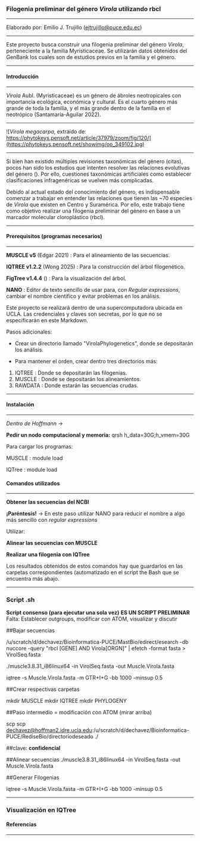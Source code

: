 ### **Filogenia preliminar del género *Virola* utilizando rbcl**

---

Elaborado por: Emilio J. Trujillo (ejtrujillo@puce.edu.ec)

---

Este proyecto busca construir una filogenia preliminar del género *Virola*,
perteneciente a la familia Myristicaceae. Se utilizarán datos obtenidos del
GenBank los cuales son de estudios previos en la familia y el género.

---

#### **Introducción**

---

*Virola* Aubl. (Myristicaceae) es un género de ábroles neotropicales con
importancia ecológica, económica y cultural. Es el cuarto género más grande
de toda la familia, y el más grande dentro de la familia en el neotrópico (Santamaría-Aguilar 2022).

---

![*Virola megacarpa*, extraído de: https://phytokeys.pensoft.net/article/37979/zoom/fig/120/](https://phytokeys.pensoft.net/showimg/oo_349102.jpg)

---

Si bien han existido múltiples revisiones taxonómicas del género (citas), pocos han sido los estudios
que intenten resolver las relaciones evolutivas del género (). Por ello, cuestiones taxonómicas artificiales
como establecer clasificaciones infragenéricas se vuelven más complicadas.

Debido al actual estado del conocimiento del género, es indispensable comenzar a trabajar en entender
las relaciones que tienen las ~70 especies de *Virola* que existen en Centro y Suramérica. Por ello, este trabajo 
tiene como objetivo realizar una filogenia preliminar del género en base a un marcador molecular cloroplástico (rbcl).

---

#### **Prerequisitos (programas necesarios)**

---

**MUSCLE v5** (Edgar 2021) : Para el alineamiento de las secuencias.

**IQTREE v1.2.2** (Wong 2025) : Para la construcción del árbol filogenético.

**FigTree v1.4.4** () : Para la visualización del árbol.

**NANO** : Editor de texto sencillo de usar para, con _Regular expressions_, cambiar el nombre científico y evitar problemas en los análisis.

Este proyecto se realizará dentro de una supercomputadora ubicada en UCLA. Las credenciales y claves son 
secretas, por lo que no se especificarán en este Markdown.

Pasos adicionales:

* Crear un directorio llamado "VirolaPhylogenetics", donde se depositarán los análisis.

* Para mantener el orden, crear dentro tres directorios más:

1. IQTREE : Donde se depositarán las filogenias.
2. MUSCLE : Donde se depositarán los alineamientos.
3. RAWDATA : Donde estarán las secuencias crudas.

---

#### **Instalación**

---

*Dentro de Hoffmann* ->

**Pedir un nodo computacional y memoria:** qrsh h_data=30G;h_vmem=30G

Para cargar los programas:

MUSCLE : module load 

IQTree : module load

#### **Comandos utilizados**

---

**Obtener las secuencias del NCBI**


**¡Paréntesis!** -> En este paso utilizar NANO para reducir el nombre a algo más sencillo con _regular expressions_

Utilizar: 

**Alinear las secuencias con MUSCLE**

**Realizar una filogenia con IQTree**

Los resultados obtenidos de estos comandos hay que guardarlos en las carpetas correspondientes (automatizado en el script the Bash que se encuentra
más abajo.

---

### **Script .sh**

**Script consenso (para ejecutar una sola vez)**
**ES UN SCRIPT PRELIMINAR** Falta: Establecer outgroups, modificar con ATOM, visualizar y discutir

##Bajar secuencias

/u/scratch/d/dechavez/Bioinformatica-PUCE/MastBio/edirect/esearch -db nuccore -query "rbcl [GENE] AND Virola[ORGN]" | efetch -format fasta > VirolSeq.fasta

./muscle3.8.31_i86linux64 -in VirolSeq.fasta -out Muscle.Virola.fasta

iqtree -s Muscle.Virola.fasta -m GTR+I+G -bb 1000 -minsup 0.5

##Crear respectivas carpetas

mkdir MUSCLE
mkdir IQTREE
mkdir PHYLOGENY

##Paso intermedio = modificación con ATOM (mirar arriba)

scp scp dechavez@hoffman2.idre.ucla.edu:/u/scratch/d/dechavez/Bioinformatica-PUCE/RediseBio/directoriodeseado ./

##clave: **confidencial**

##Alinear secuencias
./muscle3.8.31_i86linux64 -in VirolSeq.fasta -out Muscle.Virola.fasta

##Generar Filogenias

iqtree -s Muscle.Virola.fasta -m GTR+I+G -bb 1000 -minsup 0.5



---

### **Visualización en IQTree**

#### **Referencias**

---









